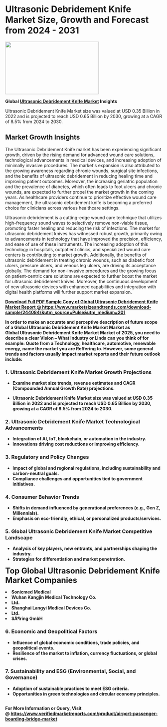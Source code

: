 <H1>Ultrasonic Debridement Knife Market Size, Growth and Forecast from 2024 - 2031</H1><img class="aligncenter size-medium wp-image-584254" src="https://thirdeyenews.in/wp-content/uploads/2024/09/Global-Market-Research-300x168.jpeg" alt="" width="300" height="168" /><p><strong>Global&nbsp;<a href="https://www.marketsizeandtrends.com/download-sample/244084/&amp;utm_source=Pulse&amp;utm_medium=201">Ultrasonic Debridement Knife Market</a> Insights</strong></p><p>Ultrasonic Debridement Knife Market size was valued at USD 0.35 Billion in 2022 and is projected to reach USD 0.65 Billion by 2030, growing at a CAGR of 8.5% from 2024 to 2030.</p><p><h2>Market Growth Insights</h2> <p>The Ultrasonic Debridement Knife market has been experiencing significant growth, driven by the rising demand for advanced wound care solutions, technological advancements in medical devices, and increasing adoption of minimally invasive procedures. The market's expansion is also attributed to the growing awareness regarding chronic wounds, surgical site infections, and the benefits of ultrasonic debridement in reducing healing time and improving patient outcomes. Moreover, the increasing geriatric population and the prevalence of diabetes, which often leads to foot ulcers and chronic wounds, are expected to further propel the market growth in the coming years. As healthcare providers continue to prioritize effective wound care management, the ultrasonic debridement knife is becoming a preferred choice for clinicians across various healthcare settings.</p> <p><strong><a href="#"></a></strong></p> <p>Ultrasonic debridement is a cutting-edge wound care technique that utilizes high-frequency sound waves to selectively remove non-viable tissue, promoting faster healing and reducing the risk of infections. The market for ultrasonic debridement knives has witnessed robust growth, primarily owing to advancements in technology that have improved the precision, efficiency, and ease of use of these instruments. The increasing adoption of this technology in hospitals, outpatient clinics, and specialized wound care centers is contributing to market growth. Additionally, the benefits of ultrasonic debridement in treating chronic wounds, such as diabetic foot ulcers, pressure ulcers, and venous leg ulcers, are driving its acceptance globally. The demand for non-invasive procedures and the growing focus on patient-centric care solutions are expected to further boost the market for ultrasonic debridement knives. Moreover, the continuous development of new ultrasonic devices with enhanced capabilities and integration with digital health platforms will further support market expansion.</p> <p><strong><a href="#"></p><p><span class=""><strong>Download Full PDF Sample Copy of Global Ultrasonic Debridement Knife Market Report</strong> @ <a href="https://www.marketsizeandtrends.com/download-sample/244084/&amp;utm_source=Pulse&amp;utm_medium=201" target="_blank">https://www.marketsizeandtrends.com/download-sample/244084/&amp;utm_source=Pulse&amp;utm_medium=201</a></span></p><p>In order to make an accurate and perceptive description of future scope of a Global&nbsp;Ultrasonic Debridement Knife Market Market as Global&nbsp;Ultrasonic Debridement Knife Market Market of 2025, you need to describe a clear Vision &ndash; What Industry or Linda can you think of for example: Quote from a Technology, healthcare, automotive, renewable energy, name the market you are Reffering to. However, some general trends and factors usually impact market reports and their future outlook include:</p><h3>1.&nbsp;<strong>Ultrasonic Debridement Knife Market Growth Projections</strong></h3><ul><li>Examine market size trends, revenue estimates and CAGR (Compounded Annual Growth Rate) projections.</li><li><p>Ultrasonic Debridement Knife Market size was valued at USD 0.35 Billion in 2022 and is projected to reach USD 0.65 Billion by 2030, growing at a CAGR of 8.5% from 2024 to 2030.</p></li></ul><h3>2.&nbsp;<strong>Ultrasonic Debridement Knife Market Technological Advancements</strong></h3><ul><li>Integration of AI, IoT, blockchain, or automation in the industry.</li><li>Innovations driving cost reductions or improving efficiency.</li></ul><h3>3.&nbsp;<strong>Regulatory and Policy Changes</strong></h3><ul><li>Impact of global and regional regulations, including sustainability and carbon-neutral goals.</li><li>Compliance challenges and opportunities tied to government initiatives.</li></ul><h3>4.&nbsp;<strong>Consumer Behavior Trends</strong></h3><ul><li>Shifts in demand influenced by generational preferences (e.g., Gen Z, Millennials).</li><li>Emphasis on eco-friendly, ethical, or personalized products/services.</li></ul><h3>5.&nbsp;<strong>Global Ultrasonic Debridement Knife Market Competitive Landscape</strong></h3><ul><li>Analysis of key players, new entrants, and partnerships shaping the industry.</li><li>Strategies for differentiation and market penetration.</li></ul><p data-pm-slice="1 1 []"><span style="color: inherit; font-family: inherit; font-size: 25px;">Top Global Ultrasonic Debridement Knife Market Companies</span></p><div class="" data-test-id=""><p><li>Sonicmed Medical</li><li> Wuhan Kangjin Medical Technology Co.</li><li> Ltd.</li><li> Shanghai Langyi Medical Devices Co.</li><li> Ltd.</li><li> SÃ¶ring GmbH</li></p></div><h3>6.&nbsp;<strong>Economic and Geopolitical Factors</strong></h3><ul><li>Influence of global economic conditions, trade policies, and geopolitical events.</li><li>Resilience of the market to inflation, currency fluctuations, or global crises.</li></ul><h3>7.&nbsp;<strong>Sustainability and ESG (Environmental, Social, and Governance)</strong></h3><ul><li>Adoption of sustainable practices to meet ESG criteria.</li><li>Opportunities in green technologies and circular economy principles.</li></ul><h2><strong style="font-size: 14px;">For More Information or Query, Visit @&nbsp;</strong><a style="background-color: #ffffff; font-size: 14px;" href="https://www.marketsizeandtrends.com/report/ultrasonic-debridement-knife-market/" target="_blank">https://www.verifiedmarketreports.com/product/airport-passenger-boarding-bridge-market</a></h2>
